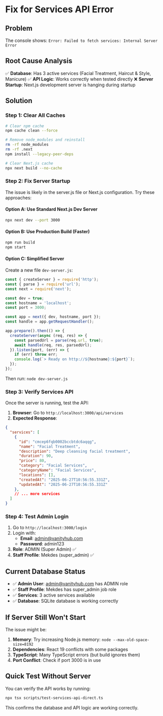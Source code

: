 # Fix for Services API Error

## Problem
The console shows: `Error: Failed to fetch services: Internal Server Error`

## Root Cause Analysis
✅ **Database**: Has 3 active services (Facial Treatment, Haircut & Style, Manicure)
✅ **API Logic**: Works correctly when tested directly
❌ **Server Startup**: Next.js development server is hanging during startup

## Solution

### Step 1: Clear All Caches
```bash
# Clear npm cache
npm cache clean --force

# Remove node_modules and reinstall
rm -rf node_modules
rm -rf .next
npm install --legacy-peer-deps

# Clear Next.js cache
npx next build --no-cache
```

### Step 2: Fix Server Startup
The issue is likely in the server.js file or Next.js configuration. Try these approaches:

#### Option A: Use Standard Next.js Dev Server
```bash
npx next dev --port 3000
```

#### Option B: Use Production Build (Faster)
```bash
npm run build
npm start
```

#### Option C: Simplified Server
Create a new file `dev-server.js`:
```javascript
const { createServer } = require('http');
const { parse } = require('url');
const next = require('next');

const dev = true;
const hostname = 'localhost';
const port = 3000;

const app = next({ dev, hostname, port });
const handle = app.getRequestHandler();

app.prepare().then(() => {
  createServer(async (req, res) => {
    const parsedUrl = parse(req.url, true);
    await handle(req, res, parsedUrl);
  }).listen(port, (err) => {
    if (err) throw err;
    console.log(`> Ready on http://${hostname}:${port}`);
  });
});
```

Then run: `node dev-server.js`

### Step 3: Verify Services API
Once the server is running, test the API:

1. **Browser**: Go to `http://localhost:3000/api/services`
2. **Expected Response**:
```json
{
  "services": [
    {
      "id": "cmcep6fqb0002bccbtdc6aqqg",
      "name": "Facial Treatment",
      "description": "Deep cleansing facial treatment",
      "duration": 90,
      "price": 80,
      "category": "Facial Services",
      "categoryName": "Facial Services",
      "locations": [],
      "createdAt": "2025-06-27T10:56:55.331Z",
      "updatedAt": "2025-06-27T10:56:55.331Z"
    },
    // ... more services
  ]
}
```

### Step 4: Test Admin Login
1. Go to `http://localhost:3000/login`
2. Login with:
   - **Email**: admin@vanityhub.com
   - **Password**: admin123
3. **Role**: ADMIN (Super Admin) ✅
4. **Staff Profile**: Mekdes (super_admin) ✅

## Current Database Status
- ✅ **Admin User**: admin@vanityhub.com has ADMIN role
- ✅ **Staff Profile**: Mekdes has super_admin job role
- ✅ **Services**: 3 active services available
- ✅ **Database**: SQLite database is working correctly

## If Server Still Won't Start
The issue might be:
1. **Memory**: Try increasing Node.js memory: `node --max-old-space-size=8192`
2. **Dependencies**: React 19 conflicts with some packages
3. **TypeScript**: Many TypeScript errors (but build ignores them)
4. **Port Conflict**: Check if port 3000 is in use

## Quick Test Without Server
You can verify the API works by running:
```bash
npx tsx scripts/test-services-api-direct.ts
```

This confirms the database and API logic are working correctly.
